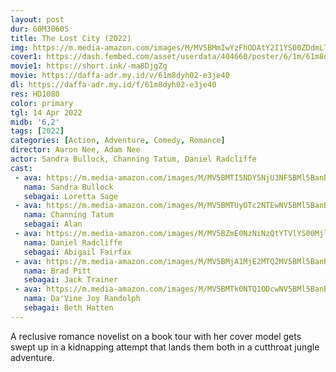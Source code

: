 ```yaml
---
layout: post
dur: 60M3060S
title: The Lost City (2022)
img: https://m.media-amazon.com/images/M/MV5BMmIwYzFhODAtY2I1YS00ZDdmLTkyYWQtZjI5NDIwMDc2MjEyXkEyXkFqcGdeQXVyODk4OTc3MTY@._V1_.jpg
cover1: https://dash.fembed.com/asset/userdata/404660/poster/6/1m/61m8dyh02-e3je40.png?v=1654147182
movie1: https://short.ink/-ma8DjgZg
movie: https://daffa-adr.my.id/v/61m8dyh02-e3je40
dl: https://daffa-adr.my.id/f/61m8dyh02-e3je40
res: HD1080
color: primary
tgl: 14 Apr 2022
midb: '6,2'
tags: [2022]
categories: [Action, Adventure, Comedy, Romance]
director: Aaron Nee, Adam Nee
actor: Sandra Bullock, Channing Tatum, Daniel Radcliffe
cast:
 - ava: https://m.media-amazon.com/images/M/MV5BMTI5NDY5NjU3NF5BMl5BanBnXkFtZTcwMzQ0MTMyMw@@._V1_QL75_UX140_CR0,10,140,140_.jpg
   nama: Sandra Bullock
   sebagai: Loretta Sage
 - ava: https://m.media-amazon.com/images/M/MV5BMTUyOTc2NTEwNV5BMl5BanBnXkFtZTgwNDgxMjMxNjE@._V1_QL75_UY140_CR4,0,140,140_.jpg
   nama: Channing Tatum
   sebagai: Alan
 - ava: https://m.media-amazon.com/images/M/MV5BZmE0NzNiNzQtYTVlYS00MjljLWE4MTgtYzYxNjU2NjZkM2M4XkEyXkFqcGdeQXVyNjY5NDgzNjQ@._V1_QL75_UX140_CR0,12,140,140_.jpg
   nama: Daniel Radcliffe
   sebagai: Abigail Fairfax
 - ava: https://m.media-amazon.com/images/M/MV5BMjA1MjE2MTQ2MV5BMl5BanBnXkFtZTcwMjE5MDY0Nw@@._V1_QL75_UX140_CR0,12,140,140_.jpg
   nama: Brad Pitt
   sebagai: Jack Trainer
 - ava: https://m.media-amazon.com/images/M/MV5BMTk0NTQ1ODcwNV5BMl5BanBnXkFtZTcwOTE0MjUyOQ@@._V1_QL75_UX140_CR0,10,140,140_.jpg
   nama: Da'Vine Joy Randolph
   sebagai: Beth Hatten
---
```


A reclusive romance novelist on a book tour with her cover model gets swept up in a kidnapping attempt that lands them both in a cutthroat jungle adventure.
